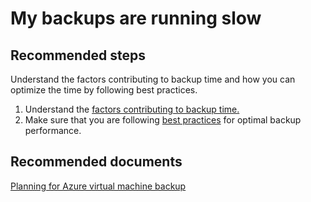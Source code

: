 <properties
	pageTitle="My backups are running slow"
	description="VM backup performance"
	service="microsoft.recoveryservices"
	resource="recoveryservicesvault"
	authors="trinadhk"
	displayOrder="3"
	selfHelpType="generic"
	supportTopicIds=""
	resourceTags=""
	productPesIds=""
	cloudEnvironments="public"
/>

# My backups are running slow

## **Recommended steps**
Understand the factors contributing to backup time and how you can optimize the time by following best practices. 

1. Understand the [factors contributing to backup time.](https://azure.microsoft.com/documentation/articles/backup-azure-vms-introduction/#total-vm-backup-time)
2. Make sure that you are following [best practices](https://azure.microsoft.com/documentation/articles/backup-azure-vms-introduction/#best-practices) for optimal backup performance. 

## **Recommended documents**
[Planning for Azure virtual machine backup](https://azure.microsoft.com/documentation/articles/backup-azure-vms-introduction/)<br>
